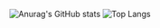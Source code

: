 ![Anurag's GitHub stats](https://github-readme-stats.vercel.app/api?username=anuraghazra&show_icons=true&theme=merko) ![Top Langs](https://github-readme-stats.vercel.app/api/top-langs/?username=JNilsOn&show_icons=true&theme=dark&hide=handlebars)
